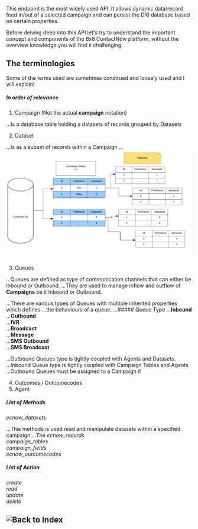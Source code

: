 This endpoint is the most widely used API. It allows dynamic data/record feed in/out
of a selected campaign and can persist the DXI database based on certain properties.

Before delving deep into this API let's try to understand the important concept and 
components of the 8x8 ContactNow platform, without the overview knowledge you will
find it challenging.

## The terminologies
Some of the terms used are sometimes construed and loosely used and I will explain!

##### In order of relevance

1. Campaign (Not the actual __campaign__ notation)

...Is a database table holding a datasets of records grouped by Datasets


2. Dataset

...Is as a subset of records within a Campaign
...![CampaignAndDatasetAnalogy](https://raw.githubusercontent.com/8x8-dxi/ContactNowAPI/master/images/CampaignsTables&DatasetsScrsh.png)

3. Queues

...Queues are defined as type of communication channels that can either be Inbound or Outbound.
...They are used to manage inflow and outflow of **Campaigns** be it Inbound or Outbound.

...There are various types of Queues with multiple inherited properties which defines
...the behaviours of a queue.
...##### Queue Type
...**Inbound**<br>
...**Outbound**<br>
...**IVR**<br>
...**Broadcast**<br>
...**Message**<br>
...**SMS Outbound**<br>
...**SMS Broadcast**<br>

...Outbound Queues type is tightly coupled with Agents and Datasets. 
...Inbound Queue type is tightly coupled with Campaign Tables and Agents.
...Outbound Queues must be assigned to a Campaign if 

4. Outcomes / Outcomecodes
4. Agent



##### List of Methods
*ecnow_datasets*<br>

...This methods is used read and manipulate datasets within a specified campaign
...The 
*ecnow_records*<br>
*campaign_tables*<br>
*campaign_fields*<br>
*ecnow_outcomecodes*<br>

##### List of Action
*create*<br>
*read*<br>
*update*<br>
*delete*<br>


## ![Back to Index](https://github.com/8x8-dxi/ContactNowAPI/wiki)